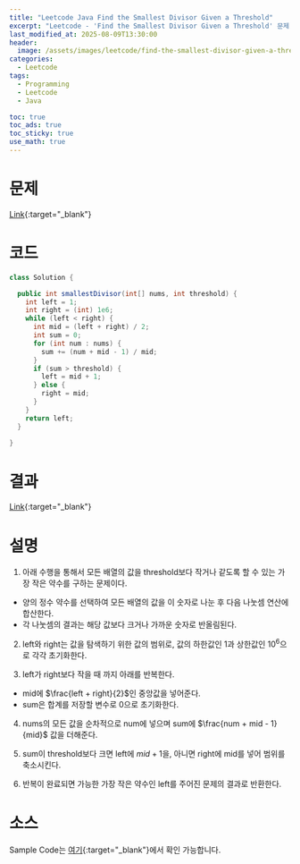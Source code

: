 ```yaml
---
title: "Leetcode Java Find the Smallest Divisor Given a Threshold"
excerpt: "Leetcode - 'Find the Smallest Divisor Given a Threshold' 문제 Java 풀이"
last_modified_at: 2025-08-09T13:30:00
header:
  image: /assets/images/leetcode/find-the-smallest-divisor-given-a-threshold.png
categories:
  - Leetcode
tags:
  - Programming
  - Leetcode
  - Java

toc: true
toc_ads: true
toc_sticky: true
use_math: true
---
```

# 문제
[Link](https://leetcode.com/problems/fruits-into-baskets-ii/){:target="_blank"}

# 코드
```java
class Solution {

  public int smallestDivisor(int[] nums, int threshold) {
    int left = 1;
    int right = (int) 1e6;
    while (left < right) {
      int mid = (left + right) / 2;
      int sum = 0;
      for (int num : nums) {
        sum += (num + mid - 1) / mid;
      }
      if (sum > threshold) {
        left = mid + 1;
      } else {
        right = mid;
      }
    }
    return left;
  }

}
```

# 결과
[Link](https://leetcode.com/problems/find-the-smallest-divisor-given-a-threshold/submissions/1728505932/){:target="_blank"}

# 설명
1. 아래 수행을 통해서 모든 배열의 값을 threshold보다 작거나 같도록 할 수 있는 가장 작은 약수를 구하는 문제이다.
- 양의 정수 약수를 선택하여 모든 배열의 값을 이 숫자로 나눈 후 다음 나눗셈 연산에 합산한다.
- 각 나눗셈의 결과는 해당 값보다 크거나 가까운 숫자로 반올림된다.

2. left와 right는 값을 탐색하기 위한 값의 범위로, 값의 하한값인 1과 상한값인 $10^6$으로 각각 초기화한다.

3. left가 right보다 작을 때 까지 아래를 반복한다.
- mid에 $\frac{left + right}{2}$인 중앙값을 넣어준다.
- sum은 합계를 저장할 변수로 0으로 초기화한다.

4. nums의 모든 값을 순차적으로 num에 넣으며 sum에 $\frac{num + mid - 1}{mid}$ 값을 더해준다.

5. sum이 threshold보다 크면 left에 $mid + 1$을, 아니면 right에 mid를 넣어 범위를 축소시킨다.

6. 반복이 완료되면 가능한 가장 작은 약수인 left를 주어진 문제의 결과로 반환한다.

# 소스
Sample Code는 [여기](https://github.com/GracefulSoul/leetcode/blob/master/src/main/java/gracefulsoul/problems/FindTheSmallestDivisorGivenAThreshold.java){:target="_blank"}에서 확인 가능합니다.